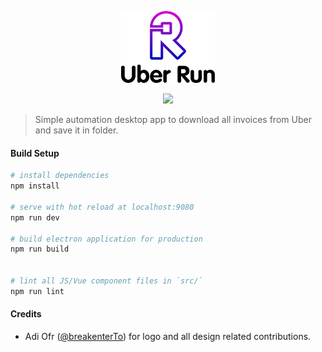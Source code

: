 <p align="center">
<img src="uber-run.png" width="150" alt="Uber Run">
</p>

<p align="center">
<a href="https://codeclimate.com/github/break-enter/uberrun/maintainability"><img src="https://api.codeclimate.com/v1/badges/a176f7fdd72bd288291f/maintainability" /></a>
</p>

> Simple automation desktop app to download all invoices from Uber and save it in folder.

#### Build Setup

``` bash
# install dependencies
npm install

# serve with hot reload at localhost:9080
npm run dev

# build electron application for production
npm run build


# lint all JS/Vue component files in `src/`
npm run lint

```

#### Credits

- Adi Ofr ([@breakenterTo](https://twitter.com/breakenterTo)) for logo and all design related contributions.
